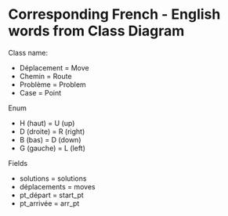 # Corresponding French - English words from Class Diagram

Class name:
- Déplacement = Move
- Chemin = Route
- Problème = Problem
- Case = Point

Enum
- H (haut) = U (up)
- D (droite) = R (right)
- B (bas) = D (down)
- G (gauche) = L (left)

Fields
- solutions = solutions
- déplacements = moves
- pt_départ = start_pt
- pt_arrivée = arr_pt
